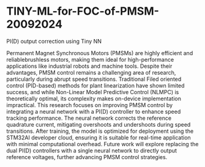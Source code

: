 # TINY-ML-for-FOC-of-PMSM-20092024
PI(D) output correction using Tiny NN

Permanent Magnet Synchronous Motors (PMSMs) are highly efficient and reliablebrushless motors, making them ideal for high-performance applications like industrial robots and machine tools. Despite their advantages, PMSM control remains a challenging area of research, particularly during abrupt speed transitions. Traditional Filed oriented control (PID-based) methods for plant linearization have shown limited success, and while Non-Linear Model Predictive Control (NLMPC) is theoretically optimal, its complexity makes on-device implementation impractical. This research focuses on improving PMSM control by integrating a neural network with a PI(D) controller to enhance speed tracking performance. The neural network corrects the reference quadrature current, mitigating overshoots and undershoots during speed transitions. After training, the model is optimized for deployment using the STM32AI developer cloud, ensuring it is suitable for real-time application with minimal computational overhead. Future work will explore replacing the dual PI(D) controllers with a single neural network to directly output reference voltages, further advancing PMSM control strategies.
